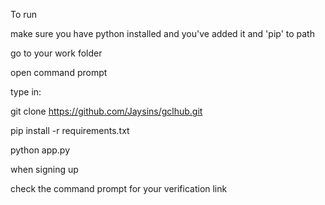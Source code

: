 To run


make sure you have python installed
and you've added it and 'pip' to path

go to your work folder

open command prompt

type in:

git clone https://github.com/Jaysins/gclhub.git

pip install -r requirements.txt

python app.py

when signing up 

check the command prompt for your verification link
